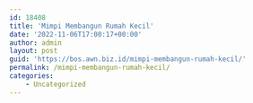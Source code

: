 ```yaml
---
id: 18408
title: 'Mimpi Membangun Rumah Kecil'
date: '2022-11-06T17:00:17+00:00'
author: admin
layout: post
guid: 'https://bos.awn.biz.id/mimpi-membangun-rumah-kecil/'
permalink: /mimpi-membangun-rumah-kecil/
categories:
    - Uncategorized
---
```


